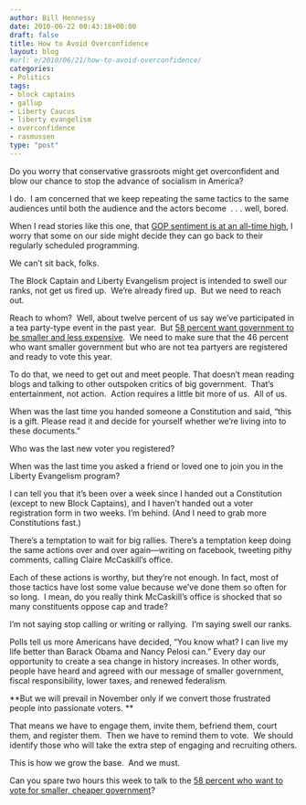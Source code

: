 ```yaml
---
author: Bill Hennessy
date: 2010-06-22 00:43:18+00:00
draft: false
title: How to Avoid Overconfidence
layout: blog
#url: e/2010/06/21/how-to-avoid-overconfidence/
categories:
- Politics
tags:
- block captains
- gallup
- Liberty Caucus
- liberty evangelism
- overconfidence
- rasmussen
type: "post"
---
```


Do you worry that conservative grassroots might get overconfident and blow our chance to stop the advance of socialism in America?



I do.  I am concerned that we keep repeating the same tactics to the same audiences until both the audience and the actors become  . . . well, bored.

When I read stories like this one, that [GOP sentiment is at an all-time high](https://hotair.com/archives/2010/06/21/gallup-gop-enthusiasm-highest-ever/), I worry that some on our side might decide they can go back to their regularly scheduled programming.

We can’t sit back, folks.

The Block Captain and Liberty Evangelism project is intended to swell our ranks, not get us fired up.  We’re already fired up.  But we need to reach out.

Reach to whom?  Well, about twelve percent of us say we’ve participated in a tea party-type event in the past year.  But [58 percent want government to be smaller and less expensive](https://www.rasmussenreports.com/public_content/politics/general_politics/june_2010/62_say_politicians_want_government_to_have_more_power_and_money).  We need to make sure that the 46 percent who want smaller government but who are not tea partyers are registered and ready to vote this year.

To do that, we need to get out and meet people. That doesn’t mean reading blogs and talking to other outspoken critics of big government.  That’s entertainment, not action.  Action requires a little bit more of us.  All of us.

When was the last time you handed someone a Constitution and said, “this is a gift. Please read it and decide for yourself whether we’re living into to these documents.”

Who was the last new voter you registered?

When was the last time you asked a friend or loved one to join you in the Liberty Evangelism program?

I can tell you that it’s been over a week since I handed out a Constitution (except to new Block Captains), and I haven’t handed out a voter registration form in two weeks. I’m behind. (And I need to grab more Constitutions fast.)

There’s a temptation to wait for big rallies. There’s a temptation keep doing the same actions over and over again—writing on facebook, tweeting pithy comments, calling Claire McCaskill’s office.

Each of these actions is worthy, but they’re not enough. In fact, most of those tactics have lost some value because we’ve done them so often for so long.  I mean, do you really think McCaskill’s office is shocked that so many constituents oppose cap and trade?

I’m not saying stop calling or writing or rallying.  I’m saying swell our ranks.

Polls tell us more Americans have decided, “You know what? I can live my life better than Barack Obama and Nancy Pelosi can.” Every day our opportunity to create a sea change in history increases. In other words, people have heard and agreed with our message of smaller government, fiscal responsibility, lower taxes, and renewed federalism.

**But we will prevail in November only if we convert those frustrated people into passionate voters. **

That means we have to engage them, invite them, befriend them, court them, and register them.  Then we have to remind them to vote.  We should identify those who will take the extra step of engaging and recruiting others.

This is how we grow the base.  And we must.

Can you spare two hours this week to talk to the [58 percent who want to vote for smaller, cheaper government](https://hotair.com/archives/2010/06/21/rasmussen-poll-the-end-of-activist-government/)?
